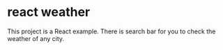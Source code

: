 # react weather
This project is a React example. There is search bar for you to check the weather of any city.
